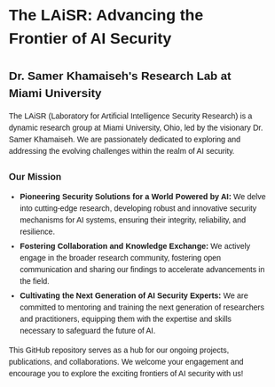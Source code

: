 <div class="laisr-description">
  <h1>The LAiSR: Advancing the Frontier of AI Security</h1>
  <h2>Dr. Samer Khamaiseh's Research Lab at Miami University</h2>

  <p>The LAiSR (Laboratory for Artificial Intelligence Security Research) is a dynamic research group at Miami University, Ohio, led by the visionary Dr. Samer Khamaiseh. We are passionately dedicated to exploring and addressing the evolving challenges within the realm of AI security.</p>

  <h3>Our Mission</h3>

  <ul>
    <li>
      <b>Pioneering Security Solutions for a World Powered by AI:</b> We delve into cutting-edge research, developing robust and innovative security mechanisms for AI systems, ensuring their integrity, reliability, and resilience.
    </li>
    <li>
      <b>Fostering Collaboration and Knowledge Exchange:</b> We actively engage in the broader research community, fostering open communication and sharing our findings to accelerate advancements in the field.
    </li>
    <li>
      <b>Cultivating the Next Generation of AI Security Experts:</b> We are committed to mentoring and training the next generation of researchers and practitioners, equipping them with the expertise and skills necessary to safeguard the future of AI.
    </li>
  </ul>

  <p>This GitHub repository serves as a hub for our ongoing projects, publications, and collaborations. We welcome your engagement and encourage you to explore the exciting frontiers of AI security with us!</p>
</div>

<style>
  .laisr-description {
    padding: 20px;
    font-family: Arial, sans-serif;
    line-height: 1.5;
  }

  h1 {
    font-size: 2em;
    margin-bottom: 10px;
  }

  h2 {
    font-size: 1.5em;
    margin-bottom: 15px;
  }

  h3 {
    font-weight: bold;
    margin-bottom: 10px;
  }

  b {
    font-weight: bold;
  }

  ul {
    list-style: disc;
    padding-left: 20px;
  }

  li {
    margin-bottom: 5px;
  }
</style>
